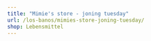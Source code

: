 ```yaml
---
title: "Mimie's store - joning tuesday"
url: /los-banos/mimies-store-joning-tuesday/
shop: Lebensmittel
---
```

